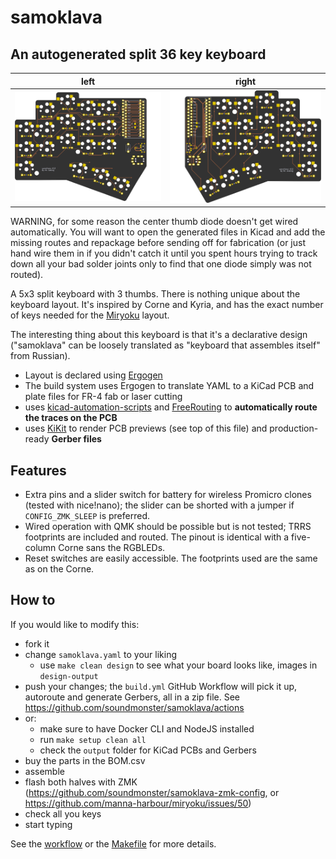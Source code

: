 # samoklava
## An autogenerated split 36 key keyboard

left | right
-|-
![left](images/board-front.png) | ![right](images/board-back.png)

WARNING, for some reason the center thumb diode doesn't get wired automatically. 
You will want to open the generated files in Kicad and add the missing routes and repackage before sending off for fabrication
(or just hand wire them in if you didn't catch it until you spent hours trying to track down all your bad solder joints 
only to find that one diode simply was not routed).

A 5x3 split keyboard with 3 thumbs. There is nothing unique about the keyboard layout. It's inspired by Corne and Kyria, and
has the exact number of keys needed for the [Miryoku](https://github.com/manna-harbour/miryoku) layout.

The interesting thing about this keyboard is that it's a declarative design ("samoklava" can be loosely translated as
"keyboard that assembles itself" from Russian).
* Layout is declared using [Ergogen](https://github.com/mrzealot/ergogen/)
* The build system uses Ergogen to translate YAML to a KiCad PCB and plate files for FR-4 fab or laser cutting
* uses [kicad-automation-scripts](https://github.com/productize/kicad-automation-scripts) and [FreeRouting](https://github.com/freerouting/freerouting) to **automatically route the traces on the PCB**
* uses [KiKit](https://github.com/yaqwsx/KiKit) to render PCB previews (see top of this file) and production-ready **Gerber files**

## Features

* Extra pins and a slider switch for battery for wireless Promicro clones (tested with nice!nano); the slider can be
  shorted with a jumper if `CONFIG_ZMK_SLEEP` is preferred.
* Wired operation with QMK should be possible but is not tested; TRRS footprints are included and routed. The pinout is
  identical with a five-column Corne sans the RGBLEDs.
* Reset switches are easily accessible. The footprints used are the same as on the Corne.

## How to

If you would like to modify this:
* fork it
* change `samoklava.yaml` to your liking
  * use `make clean design` to see what your board looks like, images in `design-output`
* push your changes; the `build.yml` GitHub Workflow will pick it up, autoroute and generate Gerbers, all in a zip file.
  See https://github.com/soundmonster/samoklava/actions
* or:
  * make sure to have Docker CLI and NodeJS installed
  * run `make setup clean all`
  * check the `output` folder for KiCad PCBs and Gerbers
* buy the parts in the BOM.csv
* assemble
* flash both halves with ZMK (https://github.com/soundmonster/samoklava-zmk-config, or https://github.com/manna-harbour/miryoku/issues/50)
* check all you keys
* start typing

See the [workflow](.github/workflows/build.yml) or the [Makefile](Makefile) for more details.
